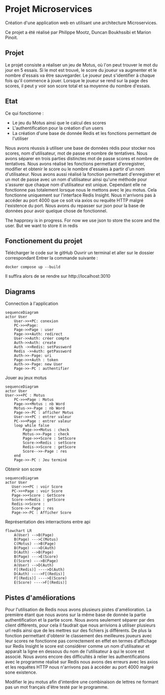 # Projet Microservices
Création d'une application web en utilisant une architecture Microservices.

Ce projet a été réalisé par Philippe Mootz, Duncan Boukhssibi et Marion Pinoit.

## Projet

Le projet consiste a réaliser un jeu de Motus, où l'on peut trouver le mot du jour en 5 essais.
Si le mot est trouvé, le score du joueur va augmenter et le nombre d'essais va être sauvegarder.
Le joueur peut s'identifier à chaque fois qu'il commence à jouer.
Lorsque le joueur se rend sur la page des scores, il peut y voir son score total et sa moyenne du nombre d'essais.

## Etat

Ce qui fonctionne :

- Le jeu du Motus ainsi que le calcul des scores
- L'authentification pour la création d'un users
- La création d'une base de donnée Redis et les fonctions permettant de l'utiliser 


Nous avons réussis à utiliser une base de données rédis pour stocker nos scores, nom d'utilisateur, mot de passe et nombre de tentatives. Nous avons séparer en trois parties distinctes mot de passe scores et nombre de tentatives. Nous avons réalisé les fonctions permettant d'enregistrer, modifier et obtenir le score ou le nombre d'essaies à partir d'un nom d'utilisateur. Nous avons aussi réalisé la fonction permettant d'enregistrer et un mot de passe avec un nom d'utilisateur ainsi qu'une méthode pour s'assurer que chaque nom d'utilisateur est unique.
Cependant elle ne fonctionne pas totalement lorsque nous le mettons avec le jeu motus. Cela fonctionne uniquement sur l'interface Redis Insight.
Nous n'arrivons pas à accéder au port 4000 que ce soit via axios ou requête HTTP malgré l'existence du port.
Nous avons du repasser sur  json pour la base de données pour avoir quelque chose de fonctionnel.


The happroxy is in progress.
For now we use json to store the score and the user. But we want to store it in redis

## Fonctionement du projet

Télécharger le code sur le gitHub
Ouvrir un terminal et aller sur le dossier correspondant
Entrer la commande suivante :
```shell
docker compose up --build
```

Il suffira alors de se rendre sur http://localhost:3010

## Diagrams

Connection à l'application
```mermaid
sequenceDiagram
actor User
    User->>+PC: conexion
    PC->>+Page: 
    Page->>Page : user
    Page->>+Auth: redirect
    User->>Auth: créer compte
    Auth->>Auth: create 
    Auth ->>Redis: setPassword
    Redis ->>Auth: getPassword
    Auth->>-Page: uri
    Page->>+Auth : token
    Auth->>-Page: new User
    Page->>-PC : authentifier
```

Jouer au jeux motus
```mermaid
sequenceDiagram
actor User
User->>+PC : Motus
    PC->>+Page : Motus
    Page->>+Motus : nb Word
    Motus->>-Page : nb Word
    Page->>-PC : afficher Motus
    User->>+PC : entrer valeur
    PC->>+Page : entrer valeur
    loop while false
        Page->>+Motus : check
        Motus->>-Page : check
        Page->>+Score : SetScore
        Score->>Redis : setScore
        Redis->>Score : getScore 
        Score-->>-Page : res
    end
    Page->>-PC : Jeu terminé
```

Obtenir son score
 ```mermaid
sequenceDiagram
actor User
    User->>+PC : voir Score
    PC->>+Page : voir Score 
    Page->>+Score : GetScore
    Score->>Redis : getScore
    Redis->>Score : 
    Score->>-Page : res
    Page->>-PC : Afficher Score
```

Représentation des interractions entre api
```mermaid
flowchart LR
    A(User) -->B(Page)
    B(Page) --->C(Motus)
    C(Motus) -->B(Page)
    B(Page) --->D(Auth)
    D(Auth) -->B(Page)
    B(Page) --->E(Score)
    E(Score) --->B(Page)
    A(User) -->D(Auth)
    F[(Redis)] ---->D(Auth)
    D(Auth) ---->F[(Redis)]
    F[(Redis)] ---->E(Score)
    E(Score) ---->F[(Redis)]
```

## Pistes d'améliorations

Pour l'utilisation de Redis nous avons plusieurs pistes d'amélioration. La première étant que nous avons sur la même base de donnée la partie authentification et la partie score. Nous avons seulement séparer par des client différents, pour cela il faudrait que nous arrivions à utiliser plusieurs url redis ainsi que de les mettres sur des fichiers js différents. De plus la fonction permettant d'obtenir le classement des meilleures joueurs avec leur scores ne fonctionne pas correctement en effet en termes d'affichage sur Redis Insight le score est considérer comme un nom d'utilisateur et apparaît la ligne en dessous du nom de l'utilisateur à qui le score est associé.
Nous avons encore des difficultés à relier les authentifications avec le programme réalisé sur Redis nous avons des erreurs avec les axios et les requêtes HTTP nous n'arrivons pas à accéder au port 4000 malgré sone existence.

Modifier le jeu motus afin d'interdire une combinaison de lettres ne formant pas un mot français d'être testé par le programme.
